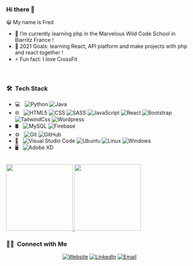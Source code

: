 ### Hi there 👋

😀 My name is Fred


- 🔭 I’m  currently learning php in the Marvelous Wild Code School in Biarritz France !
- 🥅 2021 Goals: learning React, API platform and make projects with php and react together !
- ⚡ Fun fact: I love CrossFit
<br>

<h3> 🛠 &nbsp;Tech Stack</h3>

- 💻 &nbsp;
  ![Python](https://img.shields.io/badge/-php-333333?style=flat&logo=php)
  ![Java](https://img.shields.io/badge/-symfony-333333?style=flat&logo=symfony&logoColor=007396)
- 🌐 &nbsp;
  ![HTML5](https://img.shields.io/badge/-HTML5-333333?style=flat&logo=HTML5)
  ![CSS](https://img.shields.io/badge/-CSS-333333?style=flat&logo=CSS3&logoColor=1572B6)
  ![SASS](https://img.shields.io/badge/-sass-333333?style=flat&logo=sass)
  ![JavaScript](https://img.shields.io/badge/-JavaScript-333333?style=flat&logo=javascript)
  ![React](https://img.shields.io/badge/-React-333333?style=flat&logo=react)
  ![Bootstrap](https://img.shields.io/badge/-Bootstrap-333333?style=flat&logo=bootstrap&logoColor=563D7C)
  ![TailwindCss](https://img.shields.io/badge/-Tailwindcss-333333?style=flat&logo=tailwind-css)
  ![Wordpress](https://img.shields.io/badge/-Wordpress-333333?style=flat&logo=wordpress)
- 🛢 &nbsp;
  ![MySQL](https://img.shields.io/badge/-MySQL-333333?style=flat&logo=mysql)
  ![Firebase](https://img.shields.io/badge/-Firebase-333333?style=flat&logo=firebase)
- ⚙️ &nbsp;
  ![Git](https://img.shields.io/badge/-Git-333333?style=flat&logo=git)
  ![GitHub](https://img.shields.io/badge/-Gitlab-333333?style=flat&logo=gitlab)
- 🔧 &nbsp;
  ![Visual Studio Code](https://img.shields.io/badge/-Visual%20Studio%20Code-333333?style=flat&logo=visual-studio-code&logoColor=007ACC)
  ![Ubuntu](https://img.shields.io/badge/-Ubuntu-333333?style=flat&logo=ubuntu)
  ![Linux](https://img.shields.io/badge/-Linux-333333?style=flat&logo=linux)
  ![Windows](https://img.shields.io/badge/-Windows-333333?style=flat&logo=windows)
- 🖥 &nbsp;
  ![Adobe XD](https://img.shields.io/badge/-Adobexd-333333?style=flat&logo=adobe-xd)
  
 <br/>
 <a href="https://github.com/fred-fittywebdev">
  <img height="180em" src="https://github-readme-stats.vercel.app/api?username=fred-fittywebdev&theme=buefy&show_icons=true" />
  <img height="180em" src="https://github-readme-stats.vercel.app/api/top-langs/?username=fred-fittywebdev&theme=buefy&layout=compact" />
</a>
<br>
<h3> 🤝🏻 &nbsp;Connect with Me </h3>

<p align="center">
<a href="https://fittywebdev.fr//"><img alt="Website" src="https://img.shields.io/badge/Website-www.fittywebdev.fr-blue?style=flat-square&logo=google-chrome"></a>
<a href="https://www.linkedin.com/in/fr%C3%A9d%C3%A9ricguerra/"><img alt="LinkedIn" src="https://img.shields.io/badge/LinkedIn-fr%C3%A9d%C3%A9ricguerra-blue?style=flat-square&logo=linkedin"></a>
<a href="mailto:contact@fittywebdev.fr"><img alt="Email" src="https://img.shields.io/badge/Email-contact@fittywebdev.fr-blue?style=flat-square&logo=gmail"></a>
</p>
 

<br/>
<!--
**fred-fittywebdev/fred-fittywebdev** is a ✨ _special_ ✨ repository because its `README.md` (this file) appears on your GitHub profile.


